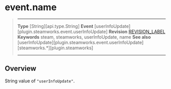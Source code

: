 # event.name

> --------------------- ------------------------------------------------------------------------------------------
> __Type__              [String][api.type.String]
> __Event__             [userInfoUpdate][plugin.steamworks.event.userInfoUpdate]
> __Revision__          [REVISION_LABEL](REVISION_URL)
> __Keywords__          steam, steamworks, userInfoUpdate, name
> __See also__          [userInfoUpdate][plugin.steamworks.event.userInfoUpdate]
>                       [steamworks.*][plugin.steamworks]
> --------------------- ------------------------------------------------------------------------------------------

## Overview

String value of `"userInfoUpdate"`.